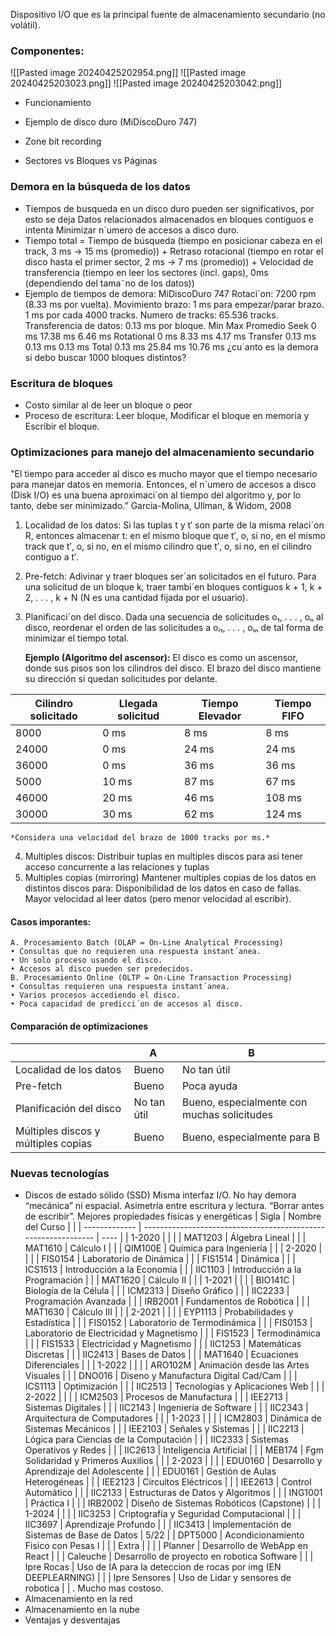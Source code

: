 Dispositivo I/O que es la principal fuente de almacenamiento secundario (no volátil).
### Componentes:
  ![[Pasted image 20240425202954.png]]
  ![[Pasted image 20240425203023.png]]
  ![[Pasted image 20240425203042.png]]
  
- Funcionamiento
	
- Ejemplo de disco duro (MiDiscoDuro 747)
- Zone bit recording
- Sectores vs Bloques vs Páginas

### Demora en la búsqueda de los datos
- Tiempos de busqueda en un disco duro pueden ser significativos, por esto se deja Datos relacionados almacenados en bloques contiguos e intenta Minimizar n´umero de accesos a disco duro.
- Tiempo total = Tiempo de búsqueda (tiempo en posicionar cabeza en el track, 3 ms → 15 ms (promedio)) + Retraso rotacional (tiempo en rotar el disco hasta el primer sector, 2 ms → 7 ms (promedio)) + Velocidad de transferencia (tiempo en leer los sectores (incl. gaps), 0ms (dependiendo del tama˜no de los datos))
- Ejemplo de tiempos de demora:
	MiDiscoDuro 747
	Rotaci´on: 7200 rpm (8.33 ms por vuelta).
	Movimiento brazo:
	1 ms para empezar/parar brazo.
	1 ms por cada 4000 tracks.
	Numero de tracks: 65.536 tracks.
	Transferencia de datos: 0.13 ms por bloque.
	Min Max Promedio
	Seek 0 ms 17.38 ms 6.46 ms
	Rotational 0 ms 8.33 ms 4.17 ms
	Transfer 0.13 ms 0.13 ms 0.13 ms
	Total 0.13 ms 25.84 ms 10.76 ms
	¿cu´anto es la demora si debo buscar 1000 bloques distintos?
### Escritura de bloques
- Costo similar al de leer un bloque o peor
- Proceso de escritura: Leer bloque, Modificar el bloque en memoria y Escribir el bloque.


### Optimizaciones para manejo del almacenamiento secundario
"El tiempo para acceder al disco es mucho mayor que el tiempo
necesario para manejar datos en memoria. Entonces, el n´umero de
accesos a disco (Disk I/O) es una buena aproximaci´on al tiempo
del algoritmo y, por lo tanto, debe ser minimizado.”
Garcia-Molina, Ullman, & Widom, 2008
1. Localidad de los datos:
   Si las tuplas t y t′ son parte de la misma relaci´on R, entonces almacenar t:
	en el mismo bloque que t′, o, si no,
	en el mismo track que t′, o, si no,
	en el mismo cilindro que t′, o, si no,
	en el cilindro contiguo a t′.
2. Pre-fetch:
	Adivinar y traer bloques ser´an solicitados en el futuro.
	Para una solicitud de un bloque k, traer tambi´en bloques contiguos
	k + 1, k + 2, . . . , k + N
	(N es una cantidad fijada por el usuario).
3. Planificaci´on del disco.
	Dada una secuencia de solicitudes o₁, . . . , oₙ al disco, reordenar el orden de las solicitudes a oᵢ₁, . . . , oᵢₙ de tal forma de minimizar el tiempo total.
	
	**Ejemplo (Algoritmo del ascensor):**
	El disco es como un ascensor, donde sus pisos son los cilindros del disco. El brazo del disco mantiene su dirección si quedan solicitudes por delante.
	
| Cilindro solicitado | Llegada solicitud | Tiempo Elevador | Tiempo FIFO |
| ------------------- | ----------------- | --------------- | ----------- |
| 8000                | 0 ms              | 8 ms            | 8 ms        |
| 24000               | 0 ms              | 24 ms           | 24 ms       |
| 36000               | 0 ms              | 36 ms           | 36 ms       |
| 5000                | 10 ms             | 87 ms           | 67 ms       |
| 46000               | 20 ms             | 46 ms           | 108 ms      |
| 30000               | 30 ms             | 62 ms           | 124 ms      |
	
	*Considera una velocidad del brazo de 1000 tracks por ms.*
4. Multiples discos:
	Distribuir tuplas en multiples discos para asi tener acceso concurrente a las
	relaciones y tuplas
5. Multiples copias (mirroring)
	Mantener multiples copias de los datos en distintos discos para:
	Disponibilidad de los datos en caso de fallas.
	Mayor velocidad al leer datos (pero menor velocidad al escribir).
#### Casos imporantes:
	A. Procesamiento Batch (OLAP = On-Line Analytical Processing)
	• Consultas que no requieren una respuesta instant´anea.
	• Un solo proceso usando el disco.
	• Accesos al disco pueden ser predecidos.
	B. Procesamiento Online (OLTP = On-Line Transaction Processing)
	• Consultas requieren una respuesta instant´anea.
	• Varios procesos accediendo el disco.
	• Poca capacidad de predicci´on de accesos al disco.
#### Comparación de optimizaciones
|                                     | A           | B                                           |
| ----------------------------------- | ----------- | ------------------------------------------- |
| Localidad de los datos              | Bueno       | No tan útil                                 |
| Pre-fetch                           | Bueno       | Poca ayuda                                  |
| Planificación del disco             | No tan útil | Bueno, especialmente con muchas solicitudes |
| Múltiples discos y múltiples copias | Bueno       | Bueno, especialmente para B                 |

### Nuevas tecnologías
- Discos de estado sólido (SSD)
	Misma interfaz I/O.
	No hay demora “mecánica” ni espacial.
	Asimetría entre escritura y lectura.
	“Borrar antes de escribir”.
	Mejores propiedades físicas y energéticas
| Sigla         | Nombre del Curso                                               |      |
| ------------- | -------------------------------------------------------------- | ---- |
| 1-2020        |                                                                |      |
| MAT1203       | Álgebra Lineal                                                 |      |
| MAT1610       | Cálculo I                                                      |      |
| QIM100E       | Química para Ingeniería                                        |      |
| 2-2020        |                                                                |      |
| FIS0154       | Laboratorio de Dinámica                                        |      |
| FIS1514       | Dinámica                                                       |      |
| ICS1513       | Introducción a la Economía                                     |      |
| IIC1103       | Introducción a la Programación                                 |      |
| MAT1620       | Cálculo II                                                     |      |
| 1-2021        |                                                                |      |
| BIO141C       | Biología de la Célula                                          |      |
| ICM2313       | Diseño Gráfico                                                 |      |
| IIC2233       | Programación Avanzada                                          |      |
| IRB2001       | Fundamentos de Robótica                                        |      |
| MAT1630       | Cálculo III                                                    |      |
| 2-2021        |                                                                |      |
| EYP1113       | Probabilidades y Estadística                                   |      |
| FIS0152       | Laboratorio de Termodinámica                                   |      |
| FIS0153       | Laboratorio de Electricidad y Magnetismo                       |      |
| FIS1523       | Termodinámica                                                  |      |
| FIS1533       | Electricidad y Magnetismo                                      |      |
| IIC1253       | Matemáticas Discretas                                          |      |
| IIC2413       | Bases de Datos                                                 |      |
| MAT1640       | Ecuaciones Diferenciales                                       |      |
| 1-2022        |                                                                |      |
| ARO102M       | Animación desde las Artes Visuales                             |      |
| DNO016        | Diseno y Manufactura Digital Cad/Cam                           |      |
| ICS1113       | Optimización                                                   |      |
| IIC2513       | Tecnologías y Aplicaciones Web                                 |      |
| 2-2022        |                                                                |      |
| ICM2503       | Procesos de Manufactura                                        |      |
| IEE2713       | Sistemas Digitales                                             |      |
| IIC2143       | Ingeniería de Software                                         |      |
| IIC2343       | Arquitectura de Computadores                                   |      |
| 1-2023        |                                                                |      |
| ICM2803       | Dinámica de Sistemas Mecánicos                                 |      |
| IEE2103       | Señales y Sistemas                                             |      |
| IIC2213       | Lógica para Ciencias de la Computación                         |      |
| IIC2333       | Sistemas Operativos y Redes                                    |      |
| IIC2613       | Inteligencia Artificial                                        |      |
| MEB174        | Fgm Solidaridad y Primeros Auxilios                            |      |
| 2-2023        |                                                                |      |
| EDU0160       | Desarrollo y Aprendizaje del Adolescente                       |      |
| EDU0161       | Gestión de Aulas Heterogéneas                                  |      |
| IEE2123       | Circuitos Eléctricos                                           |      |
| IEE2613       | Control Automático                                             |      |
| IIC2133       | Estructuras de Datos y Algoritmos                              |      |
| ING1001       | Práctica I                                                     |      |
| IRB2002       | Diseño de Sistemas Robóticos (Capstone)                        |      |
| 1-2024        |                                                                |      |
| IIC3253       | Criptografía y Seguridad Computacional                         |      |
| IIC3697       | Aprendizaje Profundo                                           |      |
| IIC3413       | Implementación de Sistemas de Base de Datos                    | 5/22 |
| DPT5000       | Acondicionamiento Fisico con Pesas I                           |      |
| Extra         |                                                                |      |
| Planner       | Desarrollo de WebApp en React                                  |      |
| Caleuche      | Desarrollo de proyecto en robotica Software                    |      |
| Ipre Rocas    | Uso de IA para la deteccion de rocas por img (EN DEEPLEARNING) |      |
| Ipre Sensores | Uso de Lidar y sensores de robotica                            |      |
.
	Mucho mas costoso.
- Almacenamiento en la red
- Almacenamiento en la nube
- Ventajas y desventajas